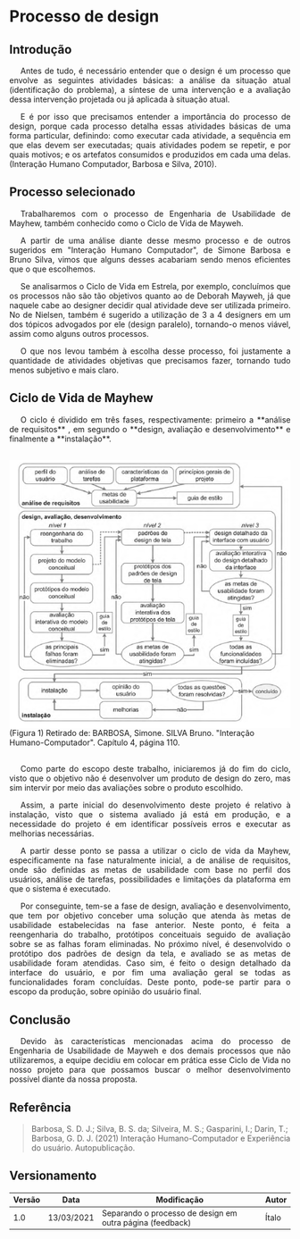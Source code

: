 # Processo de design

## Introdução

<p style="text-indent: 20px; text-align: justify">
Antes de tudo, é necessário entender que o design é um processo que envolve as seguintes atividades básicas: a análise da situação atual (identificação do problema), a síntese de uma intervenção e a avaliação dessa intervenção projetada ou já aplicada à situação atual.
</p>

<p style="text-indent: 20px; text-align: justify">
E é por isso que precisamos entender a importância do processo de design, porque cada processo detalha essas atividades básicas de uma forma particular, definindo: como executar cada atividade, a sequência em que elas devem ser executadas; quais atividades podem se repetir, e por quais motivos; e os artefatos consumidos e produzidos em cada uma delas. (Interação Humano Computador, Barbosa e Silva, 2010).
</p>

## Processo selecionado

<p style="text-indent: 20px; text-align: justify">
Trabalharemos com o processo de Engenharia de Usabilidade de Mayhew, também conhecido como o Ciclo de Vida de Mayweh.
</p>

<p style="text-indent: 20px; text-align: justify">
A partir de uma análise diante desse mesmo processo e de outros sugeridos em &quot;Interação Humano Computador&quot;, de Simone Barbosa e Bruno Silva, vimos que alguns desses acabariam sendo menos eficientes que o que escolhemos.
</p>

<p style="text-indent: 20px; text-align: justify">
Se analisarmos o Ciclo de Vida em Estrela, por exemplo, concluímos que os processos não são tão objetivos quanto ao de Deborah Mayweh, já que naquele cabe ao designer decidir qual atividade deve ser utilizada primeiro. No de Nielsen, também é sugerido a utilização de 3 a 4 designers em um dos tópicos advogados por ele (design paralelo), tornando-o menos viável, assim como alguns outros processos.
</p>

<p style="text-indent: 20px; text-align: justify">
O que nos levou também à escolha desse processo, foi justamente a quantidade de atividades objetivas que precisamos fazer, tornando tudo menos subjetivo e mais claro.
</p>

## Ciclo de Vida de Mayhew

<p style="text-indent: 20px; text-align: justify">
O ciclo é dividido em três fases, respectivamente: primeiro a **análise de requisitos** , em segundo o **design, avaliação e desenvolvimento** e finalmente a **instalação**.
</p>

<div style="display: flex; flex-flow: row wrap; justify-content: center; margin: 30px auto"> 
  <img width="600px" src="../../assets/cicloDeVida/ciclo_mayhew.png">
  <figcaption>(Figura 1) Retirado de: BARBOSA, Simone. SILVA Bruno. "Interação Humano-Computador". Capítulo 4, página 110.</figcaption>
</div>

<p style="text-indent: 20px; text-align: justify">
Como parte do escopo deste trabalho, iniciaremos já do fim do ciclo, visto que o objetivo não é desenvolver um produto de design do zero, mas sim intervir por meio das avaliações sobre o produto escolhido.
</p>

<p style="text-indent: 20px; text-align: justify">
Assim, a parte inicial do desenvolvimento deste projeto é relativo à instalação, visto que o sistema avaliado já está em produção, e a necessidade do projeto é em identificar possíveis erros e executar as melhorias necessárias.
</p>

<p style="text-indent: 20px; text-align: justify">
A partir desse ponto se passa a utilizar o ciclo de vida da Mayhew, especificamente na fase naturalmente inicial, a de análise de requisitos, onde são definidas as metas de usabilidade com base no perfil dos usuários, análise de tarefas, possibilidades e limitações da plataforma em que o sistema é executado.
</p>

<p style="text-indent: 20px; text-align: justify">
Por conseguinte, tem-se a fase de design, avaliação e desenvolvimento, que tem por objetivo conceber uma solução que atenda às metas de usabilidade estabelecidas na fase anterior. Neste ponto, é feita a reengenharia do trabalho, protótipos conceituais seguido de avaliação sobre se as falhas foram eliminadas. No próximo nível, é desenvolvido o protótipo dos padrões de design da tela, e avaliado se as metas de usabilidade foram atendidas. Caso sim, é feito o design detalhado da interface do usuário, e por fim uma avaliação geral se todas as funcionalidades foram concluídas. Deste ponto, pode-se partir para o escopo da produção, sobre opinião do usuário final.
</p>

## Conclusão

<p style="text-indent: 20px; text-align: justify">
Devido às características mencionadas acima do processo de Engenharia de Usabilidade de Mayweh e dos demais processos que não utilizaremos, a equipe decidiu em colocar em prática esse Ciclo de Vida no nosso projeto para que possamos buscar o melhor desenvolvimento possível diante da nossa proposta.
</p>

## Referência

> Barbosa, S. D. J.; Silva, B. S. da; Silveira, M. S.; Gasparini, I.; Darin, T.; Barbosa, G. D. J. (2021)
Interação Humano-Computador e Experiência do usuário. Autopublicação.

## Versionamento
| Versão | Data | Modificação | Autor |
|--|--|--|--|
| 1.0 | 13/03/2021 | Separando o processo de design em outra página (feedback) | Ítalo |
